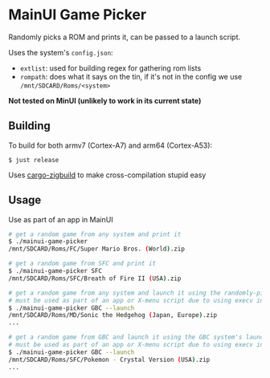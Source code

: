 # MainUI Game Picker

Randomly picks a ROM and prints it, can be passed to a launch script.

Uses the system's `config.json`:
* `extlist`: used for building regex for gathering rom lists
* `rompath`: does what it says on the tin, if it's not in the config we use `/mnt/SDCARD/Roms/<system>`

**Not tested on MinUI (unlikely to work in its current state)**

## Building

To build for both armv7 (Cortex-A7) and arm64 (Cortex-A53):
```
$ just release
```

Uses [cargo-zigbuild](https://github.com/rust-cross/cargo-zigbuild) to make cross-compilation stupid easy

## Usage

Use as part of an app in MainUI

```sh
# get a random game from any system and print it
$ ./mainui-game-picker
/mnt/SDCARD/Roms/FC/Super Mario Bros. (World).zip

# get a random game from SFC and print it
$ ./mainui-game-picker SFC
/mnt/SDCARD/Roms/SFC/Breath of Fire II (USA).zip

# get a random game from any system and launch it using the randomly-picked system's launch script
# must be used as part of an app or X-menu script due to using execv instead of writing to /tmp/cmd_to_run.sh
$ ./mainui-game-picker GBC --launch
/mnt/SDCARD/Roms/MD/Sonic the Hedgehog (Japan, Europe).zip
...

# get a random game from GBC and launch it using the GBC system's launch script
# must be used as part of an app or X-menu script due to using execv instead of writing to /tmp/cmd_to_run.sh
$ ./mainui-game-picker GBC --launch
/mnt/SDCARD/Roms/SFC/Pokemon - Crystal Version (USA).zip
...
```


